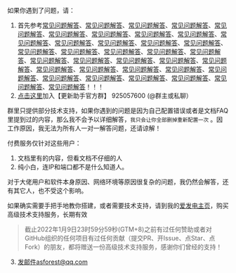 如果你遇到了问题，请：

1. 首先参考[常见问题解答](FrequenctlyAskedQuestions.md)、[常见问题解答](FrequenctlyAskedQuestions.md)、[常见问题解答](FrequenctlyAskedQuestions.md)、[常见问题解答](FrequenctlyAskedQuestions.md)、[常见问题解答](FrequenctlyAskedQuestions.md)、[常见问题解答](FrequenctlyAskedQuestions.md)、[常见问题解答](FrequenctlyAskedQuestions.md)、[常见问题解答](FrequenctlyAskedQuestions.md)、[常见问题解答](FrequenctlyAskedQuestions.md)、[常见问题解答](FrequenctlyAskedQuestions.md)、[常见问题解答](FrequenctlyAskedQuestions.md)、[常见问题解答](FrequenctlyAskedQuestions.md)、[常见问题解答](FrequenctlyAskedQuestions.md)、[常见问题解答](FrequenctlyAskedQuestions.md)、[常见问题解答](FrequenctlyAskedQuestions.md)、[常见问题解答](FrequenctlyAskedQuestions.md)、[常见问题解答](FrequenctlyAskedQuestions.md)、[常见问题解答](FrequenctlyAskedQuestions.md)、[常见问题解答](FrequenctlyAskedQuestions.md)、[常见问题解答](FrequenctlyAskedQuestions.md)、[常见问题解答](FrequenctlyAskedQuestions.md)、[常见问题解答](FrequenctlyAskedQuestions.md)、[常见问题解答](FrequenctlyAskedQuestions.md)、[常见问题解答](FrequenctlyAskedQuestions.md)、[常见问题解答](FrequenctlyAskedQuestions.md)、[常见问题解答](FrequenctlyAskedQuestions.md)、[常见问题解答](FrequenctlyAskedQuestions.md)、[常见问题解答](FrequenctlyAskedQuestions.md)、[常见问题解答](FrequenctlyAskedQuestions.md)、[常见问题解答](FrequenctlyAskedQuestions.md)、[常见问题解答](FrequenctlyAskedQuestions.md)、[常见问题解答](FrequenctlyAskedQuestions.md)、[常见问题解答](FrequenctlyAskedQuestions.md)、[常见问题解答](FrequenctlyAskedQuestions.md)、[常见问题解答](FrequenctlyAskedQuestions.md)！！！
2. [点击这里](https://jq.qq.com/?_wv=1027&k=PqAEtn39)加入【更新助手官方群】 925057600  (@群主或私聊）

群里只提供部分技术支持，如果你遇到的问题是因为自己配置错误或者是文档FAQ里提到过的内容，那么我不会予以详细解答，`我只会让你全部删掉重新配置一次` 。因工作原因，我无法为所有人一对一解答问题，还请谅解！

付费服务仅针对这些用户：

1. 文档里有的内容，但看文档不仔细的人 
2. 纯小白，连IP和端口都不是什么知道人。 

对于大佬用户和软件本身原因、网络环境等原因很复杂的问题，我仍然会解答，还有其它人，也不受这个影响。 

如果确实需要手把手地教你搭建，或者需要技术支持，请到我的[爱发电主页](https://afdian.net/@aprilforest)，购买高级技术支持服务，长期有效

> 截止2022年1月9日23时59分59秒(GTM+8)之前有过任何赞助或者对GitHub组织的任何项目有过任何贡献（提交PR、开Issue、点Star、点Fork）的朋友，都将赠送一份高级技术支持服务，感谢你们曾经的支持！

3. 发邮件asforest@qq.com


